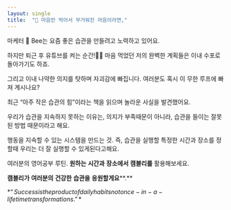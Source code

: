 ```yaml
---
layout: single
title:  "💌 마음만 먹어서 무거워진 마음이라면,"
---
```


마케터 🐝 Bee는 요즘 좋은 습관을 만들려고  노력하고 있어요. 

하지만 퇴근 후 유튜브를 켜는 순간!👨‍💻 마음 먹었던 저의 완벽한 계획들은 이내 수포로 돌아가기도 하죠.

그리고 이내 나약한 의지를 탓하며 자괴감에 빠집니다. 여러분도 혹시 이 무한 루프에 빠져 계시나요? 



최근 “아주 작은 습관의 힘”이라는 책을 읽으며 놀라운 사실을 발견했어요. 

우리가 습관을 지속하지 못하는 이유는, 의지가 부족때문이 아니라, 습관을 들이는 잘못된 방법 때문이라고 해요.

행동을 지속할 수 있는 시스템을 만드는 것. 즉, 습관을 실행할 특정한 시간과 장소를 정할때 우리는 더 잘 실행할 수 있게된다고해요.



여러분의 영어공부 루틴. **원하는** **시간과** **장소에서** **캠블리를** 활용해보세요.

**캠블리가** **여러분의** **건강한** **습관을** **응원할게요****.**

$*“Success is the product of daily habits not once-in-a-lifetime transformations.”*$




